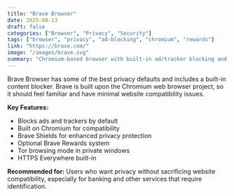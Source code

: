 ```yaml
---
title: "Brave Browser"
date: 2025-08-13
draft: false
categories: ["Browser", "Privacy", "Security"]
tags: ["browser", "privacy", "ad-blocking", "chromium", "rewards"]
link: "https://brave.com/"
image: "/images/brave.svg"
summary: "Chromium-based browser with built-in ad/tracker blocking and privacy features."
---
```


Brave Browser has some of the best privacy defaults and includes a built-in content blocker. Brave is built upon the Chromium web browser project, so it should feel familiar and have minimal website compatibility issues.

**Key Features:**

- Blocks ads and trackers by default
- Built on Chromium for compatibility
- Brave Shields for enhanced privacy protection
- Optional Brave Rewards system
- Tor browsing mode in private windows
- HTTPS Everywhere built-in

**Recommended for:** Users who want privacy without sacrificing website compatibility, especially for banking and other services that require identification.
